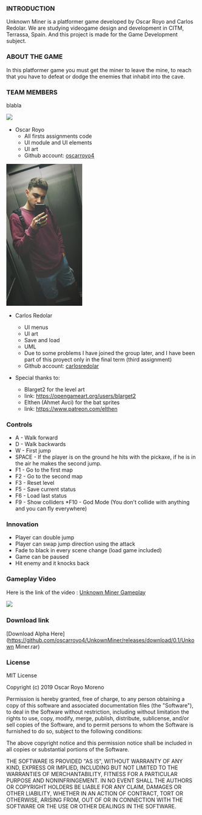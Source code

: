 ### INTRODUCTION
Unknown Miner is a platformer game developed by Oscar Royo and Carlos Redolar. We are studying videogame design and development in CITM, Terrassa, Spain. And this project is made for the Game Development subject.

### ABOUT THE GAME
In this platformer game you must get the miner to leave the mine, to reach that you have to defeat or dodge the enemies that inhabit into the cave.

### TEAM MEMBERS

blabla

<img src="https://raw.githubusercontent.com/oscarroyo4/UnknownMiner/Images/Semafor_Mias_1.jpg" width="200">

* Oscar Royo
  * All firsts assignments code
  * UI module and UI elements
  * UI art
  * Github account: [oscarroyo4](https://github.com/oscarroyo4)
  
<img src="https://github.com/oscarroyo4/UnknownMiner/blob/Images/Foto_Carlos.jpg" width="200">

* Carlos Redolar
  * UI menus
  * UI art
  * Save and load
  * UML
  * Due to some problems I have joined the group later, and I have been part of this proyect only in the final term (third assignment)
  * Github account: [carlosredolar](https://github.com/carlosredolar)

* Special thanks to:
  * Blarget2 for the level art
  * link: https://opengameart.org/users/blarget2
  * Elthen (Ahmet Avci) for the bat sprites
  * link: https://www.patreon.com/elthen
  
### Controls
 * A - Walk forward   
 * D - Walk backwards
 * W - First jump
 * SPACE - If the player is on the ground he hits with the pickaxe, if he is in the air he makes the second jump.
 * F1 - Go to the first map
 * F2 - Go to the second map
 * F3 - Reset level
 * F5 - Save current status
 * F6 - Load last status
 * F9 - Show colliders
 *F10 - God Mode (You don't collide with anything and you can fly everywhere)
 
### Innovation
 * Player can double jump
 * Player can swap jump direction using the attack
 * Fade to black in every scene change (load game included)
 * Game can be paused
 * Hit enemy and it knocks back
 
### Gameplay Video

Here is the link of the video : [Unknown Miner Gameplay](https://www.youtube.com/watch?v=pM2DXTikZTY) <br/>


[![](https://img.youtube.com/vi/pM2DXTikZTY/0.jpg)](https://www.youtube.com/watch?v=pM2DXTikZTY)


### Download link

[Download Alpha Here](https://github.com/oscarroyo4/UnkownMiner/releases/download/0.1/Unkown Miner.rar)


### License

MIT License

Copyright (c) 2019 Oscar Royo Moreno

Permission is hereby granted, free of charge, to any person obtaining a copy
of this software and associated documentation files (the "Software"), to deal
in the Software without restriction, including without limitation the rights
to use, copy, modify, merge, publish, distribute, sublicense, and/or sell
copies of the Software, and to permit persons to whom the Software is
furnished to do so, subject to the following conditions:

The above copyright notice and this permission notice shall be included in all
copies or substantial portions of the Software.

THE SOFTWARE IS PROVIDED "AS IS", WITHOUT WARRANTY OF ANY KIND, EXPRESS OR
IMPLIED, INCLUDING BUT NOT LIMITED TO THE WARRANTIES OF MERCHANTABILITY,
FITNESS FOR A PARTICULAR PURPOSE AND NONINFRINGEMENT. IN NO EVENT SHALL THE
AUTHORS OR COPYRIGHT HOLDERS BE LIABLE FOR ANY CLAIM, DAMAGES OR OTHER
LIABILITY, WHETHER IN AN ACTION OF CONTRACT, TORT OR OTHERWISE, ARISING FROM,
OUT OF OR IN CONNECTION WITH THE SOFTWARE OR THE USE OR OTHER DEALINGS IN THE
SOFTWARE.
